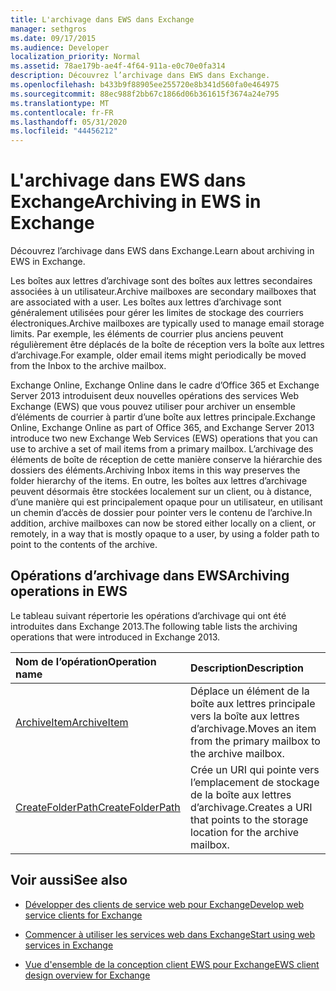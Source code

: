 ```yaml
---
title: L'archivage dans EWS dans Exchange
manager: sethgros
ms.date: 09/17/2015
ms.audience: Developer
localization_priority: Normal
ms.assetid: 78ae179b-ae4f-4f64-911a-e0c70e0fa314
description: Découvrez l’archivage dans EWS dans Exchange.
ms.openlocfilehash: b433b9f88905ee255720e8b341d560fa0e464975
ms.sourcegitcommit: 88ec988f2bb67c1866d06b361615f3674a24e795
ms.translationtype: MT
ms.contentlocale: fr-FR
ms.lasthandoff: 05/31/2020
ms.locfileid: "44456212"
---
```

# <a name="archiving-in-ews-in-exchange"></a><span data-ttu-id="ba7a2-103">L'archivage dans EWS dans Exchange</span><span class="sxs-lookup"><span data-stu-id="ba7a2-103">Archiving in EWS in Exchange</span></span>

<span data-ttu-id="ba7a2-104">Découvrez l’archivage dans EWS dans Exchange.</span><span class="sxs-lookup"><span data-stu-id="ba7a2-104">Learn about archiving in EWS in Exchange.</span></span>
  
<span data-ttu-id="ba7a2-105">Les boîtes aux lettres d’archivage sont des boîtes aux lettres secondaires associées à un utilisateur.</span><span class="sxs-lookup"><span data-stu-id="ba7a2-105">Archive mailboxes are secondary mailboxes that are associated with a user.</span></span> <span data-ttu-id="ba7a2-106">Les boîtes aux lettres d’archivage sont généralement utilisées pour gérer les limites de stockage des courriers électroniques.</span><span class="sxs-lookup"><span data-stu-id="ba7a2-106">Archive mailboxes are typically used to manage email storage limits.</span></span> <span data-ttu-id="ba7a2-107">Par exemple, les éléments de courrier plus anciens peuvent régulièrement être déplacés de la boîte de réception vers la boîte aux lettres d’archivage.</span><span class="sxs-lookup"><span data-stu-id="ba7a2-107">For example, older email items might periodically be moved from the Inbox to the archive mailbox.</span></span> 
  
<span data-ttu-id="ba7a2-108">Exchange Online, Exchange Online dans le cadre d’Office 365 et Exchange Server 2013 introduisent deux nouvelles opérations des services Web Exchange (EWS) que vous pouvez utiliser pour archiver un ensemble d’éléments de courrier à partir d’une boîte aux lettres principale.</span><span class="sxs-lookup"><span data-stu-id="ba7a2-108">Exchange Online, Exchange Online as part of Office 365, and Exchange Server 2013 introduce two new Exchange Web Services (EWS) operations that you can use to archive a set of mail items from a primary mailbox.</span></span> <span data-ttu-id="ba7a2-109">L’archivage des éléments de boîte de réception de cette manière conserve la hiérarchie des dossiers des éléments.</span><span class="sxs-lookup"><span data-stu-id="ba7a2-109">Archiving Inbox items in this way preserves the folder hierarchy of the items.</span></span> <span data-ttu-id="ba7a2-110">En outre, les boîtes aux lettres d’archivage peuvent désormais être stockées localement sur un client, ou à distance, d’une manière qui est principalement opaque pour un utilisateur, en utilisant un chemin d’accès de dossier pour pointer vers le contenu de l’archive.</span><span class="sxs-lookup"><span data-stu-id="ba7a2-110">In addition, archive mailboxes can now be stored either locally on a client, or remotely, in a way that is mostly opaque to a user, by using a folder path to point to the contents of the archive.</span></span>
  
## <a name="archiving-operations-in-ews"></a><span data-ttu-id="ba7a2-111">Opérations d’archivage dans EWS</span><span class="sxs-lookup"><span data-stu-id="ba7a2-111">Archiving operations in EWS</span></span>

<span data-ttu-id="ba7a2-112">Le tableau suivant répertorie les opérations d’archivage qui ont été introduites dans Exchange 2013.</span><span class="sxs-lookup"><span data-stu-id="ba7a2-112">The following table lists the archiving operations that were introduced in Exchange 2013.</span></span> 
  
|<span data-ttu-id="ba7a2-113">**Nom de l’opération**</span><span class="sxs-lookup"><span data-stu-id="ba7a2-113">**Operation name**</span></span>|<span data-ttu-id="ba7a2-114">**Description**</span><span class="sxs-lookup"><span data-stu-id="ba7a2-114">**Description**</span></span>|
|:-----|:-----|
|[<span data-ttu-id="ba7a2-115">ArchiveItem</span><span class="sxs-lookup"><span data-stu-id="ba7a2-115">ArchiveItem</span></span>](https://msdn.microsoft.com/library/1af216b3-13ea-498e-b4fc-23513755d731%28Office.15%29.aspx) <br/> |<span data-ttu-id="ba7a2-116">Déplace un élément de la boîte aux lettres principale vers la boîte aux lettres d’archivage.</span><span class="sxs-lookup"><span data-stu-id="ba7a2-116">Moves an item from the primary mailbox to the archive mailbox.</span></span>  <br/> |
|[<span data-ttu-id="ba7a2-117">CreateFolderPath</span><span class="sxs-lookup"><span data-stu-id="ba7a2-117">CreateFolderPath</span></span>](https://msdn.microsoft.com/library/5a10aa5e-3f25-4ec3-a0b9-284c30918a1f%28Office.15%29.aspx) <br/> |<span data-ttu-id="ba7a2-118">Crée un URI qui pointe vers l’emplacement de stockage de la boîte aux lettres d’archivage.</span><span class="sxs-lookup"><span data-stu-id="ba7a2-118">Creates a URI that points to the storage location for the archive mailbox.</span></span>  <br/> |
   
## <a name="see-also"></a><span data-ttu-id="ba7a2-119">Voir aussi</span><span class="sxs-lookup"><span data-stu-id="ba7a2-119">See also</span></span>

- [<span data-ttu-id="ba7a2-120">Développer des clients de service web pour Exchange</span><span class="sxs-lookup"><span data-stu-id="ba7a2-120">Develop web service clients for Exchange</span></span>](develop-web-service-clients-for-exchange.md)
    
- [<span data-ttu-id="ba7a2-121">Commencer à utiliser les services web dans Exchange</span><span class="sxs-lookup"><span data-stu-id="ba7a2-121">Start using web services in Exchange</span></span>](start-using-web-services-in-exchange.md)
    
- [<span data-ttu-id="ba7a2-122">Vue d'ensemble de la conception client EWS pour Exchange</span><span class="sxs-lookup"><span data-stu-id="ba7a2-122">EWS client design overview for Exchange</span></span>](ews-client-design-overview-for-exchange.md)
    

